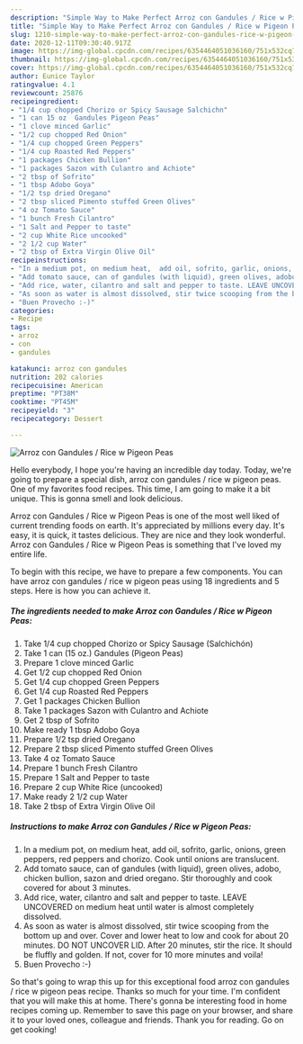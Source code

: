 ```yaml
---
description: "Simple Way to Make Perfect Arroz con Gandules / Rice w Pigeon Peas"
title: "Simple Way to Make Perfect Arroz con Gandules / Rice w Pigeon Peas"
slug: 1210-simple-way-to-make-perfect-arroz-con-gandules-rice-w-pigeon-peas
date: 2020-12-11T09:30:40.917Z
image: https://img-global.cpcdn.com/recipes/6354464051036160/751x532cq70/arroz-con-gandules-rice-w-pigeon-peas-recipe-main-photo.jpg
thumbnail: https://img-global.cpcdn.com/recipes/6354464051036160/751x532cq70/arroz-con-gandules-rice-w-pigeon-peas-recipe-main-photo.jpg
cover: https://img-global.cpcdn.com/recipes/6354464051036160/751x532cq70/arroz-con-gandules-rice-w-pigeon-peas-recipe-main-photo.jpg
author: Eunice Taylor
ratingvalue: 4.1
reviewcount: 25876
recipeingredient:
- "1/4 cup chopped Chorizo or Spicy Sausage Salchichn"
- "1 can 15 oz  Gandules Pigeon Peas"
- "1 clove minced Garlic"
- "1/2 cup chopped Red Onion"
- "1/4 cup chopped Green Peppers"
- "1/4 cup Roasted Red Peppers"
- "1 packages Chicken Bullion"
- "1 packages Sazon with Culantro and Achiote"
- "2 tbsp of Sofrito"
- "1 tbsp Adobo Goya"
- "1/2 tsp dried Oregano"
- "2 tbsp sliced Pimento stuffed Green Olives"
- "4 oz Tomato Sauce"
- "1 bunch Fresh Cilantro"
- "1 Salt and Pepper to taste"
- "2 cup White Rice uncooked"
- "2 1/2 cup Water"
- "2 tbsp of Extra Virgin Olive Oil"
recipeinstructions:
- "In a medium pot, on medium heat,  add oil, sofrito, garlic, onions, green peppers, red peppers and chorizo. Cook until onions are translucent."
- "Add tomato sauce, can of gandules (with liquid), green olives, adobo, chicken bullion, sazon and dried oregano. Stir thoroughly and cook covered for about 3 minutes."
- "Add rice, water, cilantro and salt and pepper to taste. LEAVE UNCOVERED on medium heat until water is almost completely dissolved."
- "As soon as water is almost dissolved, stir twice scooping from the bottom up and over. Cover and lower heat to low and cook for about 20 minutes.  DO NOT UNCOVER LID. After 20 minutes, stir the rice. It should be fluffly and golden. If not, cover for 10 more minutes and voila!"
- "Buen Provecho :-)"
categories:
- Recipe
tags:
- arroz
- con
- gandules

katakunci: arroz con gandules 
nutrition: 202 calories
recipecuisine: American
preptime: "PT38M"
cooktime: "PT45M"
recipeyield: "3"
recipecategory: Dessert

---
```



![Arroz con Gandules / Rice w Pigeon Peas](https://img-global.cpcdn.com/recipes/6354464051036160/751x532cq70/arroz-con-gandules-rice-w-pigeon-peas-recipe-main-photo.jpg)

Hello everybody, I hope you're having an incredible day today. Today, we're going to prepare a special dish, arroz con gandules / rice w pigeon peas. One of my favorites food recipes. This time, I am going to make it a bit unique. This is gonna smell and look delicious.

Arroz con Gandules / Rice w Pigeon Peas is one of the most well liked of current trending foods on earth. It's appreciated by millions every day. It's easy, it is quick, it tastes delicious. They are nice and they look wonderful. Arroz con Gandules / Rice w Pigeon Peas is something that I've loved my entire life.




To begin with this recipe, we have to prepare a few components. You can have arroz con gandules / rice w pigeon peas using 18 ingredients and 5 steps. Here is how you can achieve it.

<!--inarticleads1-->

##### The ingredients needed to make Arroz con Gandules / Rice w Pigeon Peas:

1. Take 1/4 cup chopped Chorizo or Spicy Sausage (Salchichón)
1. Take 1 can (15 oz.)  Gandules (Pigeon Peas)
1. Prepare 1 clove minced Garlic
1. Get 1/2 cup chopped Red Onion
1. Get 1/4 cup chopped Green Peppers
1. Get 1/4 cup Roasted Red Peppers
1. Get 1 packages Chicken Bullion
1. Take 1 packages Sazon with Culantro and Achiote
1. Get 2 tbsp of Sofrito
1. Make ready 1 tbsp Adobo Goya
1. Prepare 1/2 tsp dried Oregano
1. Prepare 2 tbsp sliced Pimento stuffed Green Olives
1. Take 4 oz Tomato Sauce
1. Prepare 1 bunch Fresh Cilantro
1. Prepare 1 Salt and Pepper to taste
1. Prepare 2 cup White Rice (uncooked)
1. Make ready 2 1/2 cup Water
1. Take 2 tbsp of Extra Virgin Olive Oil




<!--inarticleads2-->

##### Instructions to make Arroz con Gandules / Rice w Pigeon Peas:

1. In a medium pot, on medium heat,  add oil, sofrito, garlic, onions, green peppers, red peppers and chorizo. Cook until onions are translucent.
1. Add tomato sauce, can of gandules (with liquid), green olives, adobo, chicken bullion, sazon and dried oregano. Stir thoroughly and cook covered for about 3 minutes.
1. Add rice, water, cilantro and salt and pepper to taste. LEAVE UNCOVERED on medium heat until water is almost completely dissolved.
1. As soon as water is almost dissolved, stir twice scooping from the bottom up and over. Cover and lower heat to low and cook for about 20 minutes.  DO NOT UNCOVER LID. After 20 minutes, stir the rice. It should be fluffly and golden. If not, cover for 10 more minutes and voila!
1. Buen Provecho :-)




So that's going to wrap this up for this exceptional food arroz con gandules / rice w pigeon peas recipe. Thanks so much for your time. I'm confident that you will make this at home. There's gonna be interesting food in home recipes coming up. Remember to save this page on your browser, and share it to your loved ones, colleague and friends. Thank you for reading. Go on get cooking!
